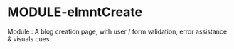 # MODULE-elmntCreate
Module : A blog creation page, with user / form validation, error assistance &amp; visuals cues.
